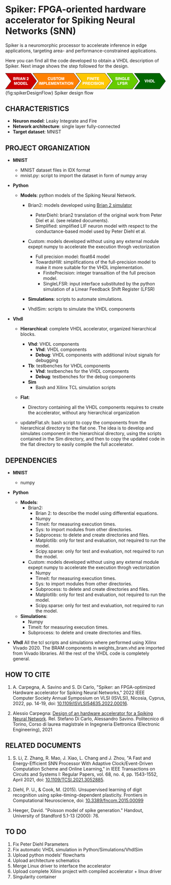 # Spiker: FPGA-oriented hardware accelerator for Spiking Neural Networks (SNN)
Spiker is a neuromorphic processor to accelerate inference in edge applications, targeting area- and performance-constrained applications.

Here you can find all the code developed to obtain a VHDL description of Spiker. Next image shows the step followed for the design.

![DesignFlow](Doc/Figures/designFlow.png){fig:spikerDesignFlow}
Spiker design flow

## CHARACTERISTICS
* __Neuron model__: Leaky Integrate and Fire
* __Network architecture__: single layer fully-connected
* __Target dataset__: MNIST

## PROJECT ORGANIZATION
* __MNIST__
	* MNIST dataset files in IDX format
	* mnist.py: script to import the dataset in form of numpy array

* __Python__
	* __Models__: python models of the Spiking Neural Network.
		* Brian2: models developed using [Brian 2 simulator](https://brian2.readthedocs.io/en/stable/)
			* PeterDiehl: brian2 translation of the original work from Peter Diel et al. (see related documents).
			* Simplified: simplified LIF neuron model with respect to the conductance-based model used by Peter Diehl et al.

		* Custom: models developed without using any external module expept numpy to accelerate the execution throgh vectorization
			* Full precision model: float64 model
			* TowardsHW: simplifications of the full-precision model to make it more suitable for the VHDL implementation.
				* FinitePrecision: integer transaltion of the full precison model.
				* SingleLFSR: input interface substituted by the python simulation of a Linear Feedback Shift Register (LFSR)
		* __Simulations__: scripts to automate simulations.
		* VhdlSim: scripts to simulate the VHDL components

* __Vhdl__
	* __Hierarchical__: complete VHDL accelerator, organized hierarchical blocks.
		* __Vhd__: VHDL components
			* __Vhd__: VHDL components
			* __Debug__: VHDL components with additional in/out signals for debugging
		* __Tb__: testbenches for VHDL components
			* __Vhd__: testbenches for the VHDL components
			* __Debug__: testbenches for the debug components
		* __Sim__
			* Bash and Xilinx TCL simulation scripts
	* __Flat__: 
		* Directory containing all the VHDL components requires to create the accelerator, without any hierarchical organization
	
	* updateFlat.sh: bash script to copy the components from the hierarchical directory to the flat one. The idea is to develop and simulates component in the hierarchical directory, using the scripts contained in the Sim directory, and then to copy the updated code in the flat directory to easily compile the full accelerator.


## DEPENDENCIES
* __MNIST__
	* numpy

* __Python__
	* __Models__:
		* Brian2:
			* Brian 2: to describe the model using differential equations.
			* Numpy
			* Timeit: for measuring execution times.
			* Sys: to import modules from other directories.
			* Subprocess: to delete and create directories and files.
			* Matplotlib: only for test and evaluation, not required to run the model.
			* Scipy.sparse: only for test and evaluation, not required to run the model.
		* Custom: models developed without using any external module expept numpy to accelerate the execution throgh vectorization
			* Numpy
			* Timeit: for measuring execution times.
			* Sys: to import modules from other directories.
			* Subprocess: to delete and create directories and files.
			* Matplotlib: only for test and evaluation, not required to run the model.
			* Scipy.sparse: only for test and evaluation, not required to run the model.
	* __Simulations__: 
		* Numpy
		* Timeit: for measuring execution times.
		* Subprocess: to delete and create directories and files.
* __Vhdl__
	All the tcl scripts and simulations where performed using Xilinx Vivado 2020. The BRAM components in weights_bram.vhd are imported from Vivado libraries. All the rest of the VHDL code is completely general.



## HOW TO CITE
1. A. Carpegna, A. Savino and S. Di Carlo, "Spiker: an FPGA-optimized Hardware accelerator for Spiking Neural Networks," 2022 IEEE Computer Society Annual Symposium on VLSI (ISVLSI), Nicosia, Cyprus, 2022, pp. 14-19, doi: [10.1109/ISVLSI54635.2022.00016](https://doi.org/10.1109/ISVLSI54635.2022.00016).

2. Alessio Carpegna: [Design of an hardware accelerator for a Spiking Neural Network](https://webthesis.biblio.polito.it/20606/).  Rel. Stefano Di Carlo, Alessandro Savino. Politecnico di Torino, Corso di laurea magistrale in Ingegneria Elettronica (Electronic Engineering), 2021 



## RELATED DOCUMENTS
1. S. Li, Z. Zhang, R. Mao, J. Xiao, L. Chang and J. Zhou, "A Fast and Energy-Efficient SNN Processor With Adaptive Clock/Event-Driven Computation Scheme and Online Learning," in IEEE Transactions on Circuits and Systems I: Regular Papers, vol. 68, no. 4, pp. 1543-1552, April 2021, doi: [10.1109/TCSI.2021.3052885](https://doi.org/10.1109/TCSI.2021.3052885).

2. Diehl, P. U., & Cook, M. (2015). Unsupervised learning of digit recognition using spike-timing-dependent plasticity. Frontiers in Computational Neuroscience, doi: [10.3389/fncom.2015.00099](https://doi.org/10.3389/fncom.2015.00099) 

3. Heeger, David. "Poisson model of spike generation." Handout, University of Standford 5.1-13 (2000): 76.



## TO DO
1. Fix Peter Diehl Parameters
2. Fix automatic VHDL simulation in Python/Simulations/VhdlSim
3. Upload python models' flowcharts
4. Upload architecture schematics
5. Merge Linux driver to interface the accelerator
6. Upload complete Xilinx project with compiled accelerator + linux driver
7. Singularity container
